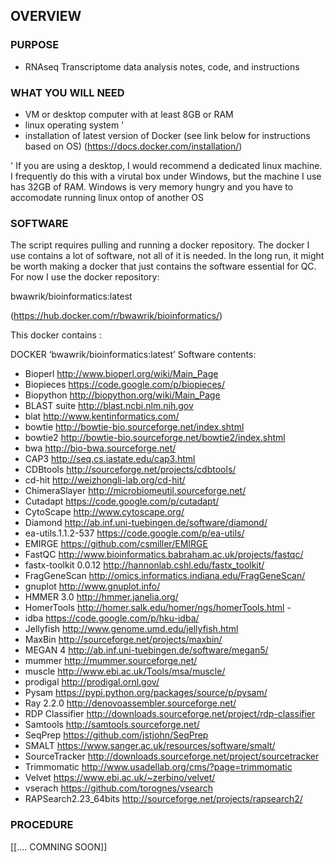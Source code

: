 ## OVERVIEW

### PURPOSE

- RNAseq Transcriptome data analysis notes, code, and instructions

### WHAT YOU WILL NEED

- VM or desktop computer with at least 8GB or RAM
- linux operating system '
- installation of latest version of Docker (see link below for instructions based on OS)
  (https://docs.docker.com/installation/)


' If you are using a desktop, I would recommend a dedicated linux machine. I frequently do this with a virutal box under Windows, but the machine I use has 32GB of RAM. Windows is very memory hungry and you have to accomodate running linux ontop of another OS

### SOFTWARE

The script requires pulling and running a docker repository. The docker I use contains a lot of software, not all of it is needed. In the long run, it might be worth making a docker that just contains the software essential for QC. For now I use the docker repository:

bwawrik/bioinformatics:latest

(https://hub.docker.com/r/bwawrik/bioinformatics/)

This docker contains :

DOCKER ‘bwawrik/bioinformatics:latest’ Software contents:

- Bioperl			http://www.bioperl.org/wiki/Main_Page
- Biopieces			https://code.google.com/p/biopieces/
- Biopython    			http://biopython.org/wiki/Main_Page    	
- BLAST suite 			http://blast.ncbi.nlm.nih.gov	
- blat           			http://www.kentinformatics.com/
- bowtie          			http://bowtie-bio.sourceforge.net/index.shtml	
- bowtie2			http://bowtie-bio.sourceforge.net/bowtie2/index.shtml
- bwa http://bio-bwa.sourceforge.net/
- CAP3			http://seq.cs.iastate.edu/cap3.html
- CDBtools			http://sourceforge.net/projects/cdbtools/	
- cd-hit			http://weizhongli-lab.org/cd-hit/	
- ChimeraSlayer		http://microbiomeutil.sourceforge.net/	
- Cutadapt			https://code.google.com/p/cutadapt/
- CytoScape			http://www.cytoscape.org/	
- Diamond			http://ab.inf.uni-tuebingen.de/software/diamond/
- ea-utils.1.1.2-537     		https://code.google.com/p/ea-utils/		
- EMIRGE			https://github.com/csmiller/EMIRGE
- FastQC			http://www.bioinformatics.babraham.ac.uk/projects/fastqc/
- fastx-toolkit 0.0.12  		http://hannonlab.cshl.edu/fastx_toolkit/		
- FragGeneScan		http://omics.informatics.indiana.edu/FragGeneScan/	
- gnuplot         			http://www.gnuplot.info/	
- HMMER 3.0       		http://hmmer.janelia.org/	
- HomerTools			http://homer.salk.edu/homer/ngs/homerTools.html	- 
- idba				https://code.google.com/p/hku-idba/
- Jellyfish      	 		http://www.genome.umd.edu/jellyfish.html	
- MaxBin			http://sourceforge.net/projects/maxbin/
- MEGAN 4         		http://ab.inf.uni-tuebingen.de/software/megan5/	
- mummer          		http://mummer.sourceforge.net/	
- muscle          			http://www.ebi.ac.uk/Tools/msa/muscle/	
- prodigal			http://prodigal.ornl.gov/
- Pysam			https://pypi.python.org/packages/source/p/pysam/	
- Ray 2.2.0			http://denovoassembler.sourceforge.net/
- RDP Classifier		http://downloads.sourceforge.net/project/rdp-classifier	
- Samtools			http://samtools.sourceforge.net/
- SeqPrep			https://github.com/jstjohn/SeqPrep	
- SMALT           		https://www.sanger.ac.uk/resources/software/smalt/	
- SourceTracker		http://downloads.sourceforge.net/project/sourcetracker	
- Trimmomatic			http://www.usadellab.org/cms/?page=trimmomatic	
- Velvet    			https://www.ebi.ac.uk/~zerbino/velvet/	
- vserach			https://github.com/torognes/vsearch
- RAPSearch2.23_64bits  http://sourceforge.net/projects/rapsearch2/

### PROCEDURE

[[.... COMNING SOON]]

